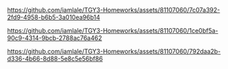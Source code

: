 


https://github.com/iamlale/TGY3-Homeworks/assets/81107060/7c07a392-2fd9-4958-b6b5-3a010ea96b14


https://github.com/iamlale/TGY3-Homeworks/assets/81107060/1ce0bf5a-90c9-4314-9bcb-2788ac76a462


https://github.com/iamlale/TGY3-Homeworks/assets/81107060/792daa2b-d336-4b66-8d88-5e8c5e56bf86

